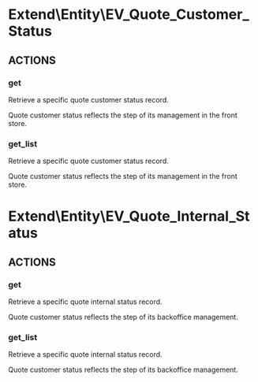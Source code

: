 # Extend\Entity\EV_Quote_Customer_Status

## ACTIONS

### get

Retrieve a specific quote customer status record.

Quote customer status reflects the step of its management in the front store.

### get_list

Retrieve a specific quote customer status record.

Quote customer status reflects the step of its management in the front store.

# Extend\Entity\EV_Quote_Internal_Status

## ACTIONS

### get

Retrieve a specific quote internal status record.

Quote customer status reflects the step of its backoffice management.

### get_list

Retrieve a specific quote internal status record.

Quote customer status reflects the step of its backoffice management.